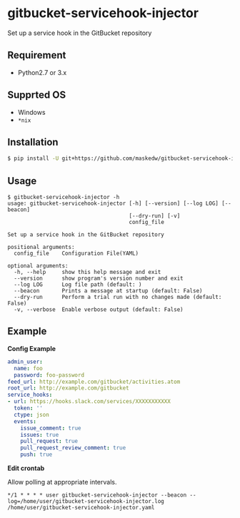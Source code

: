 # gitbucket-servicehook-injector
Set up a service hook in the GitBucket repository

## Requirement
+ Python2.7 or 3.x

## Supprted OS
+ Windows
+ `*nix`

## Installation
```sh
$ pip install -U git+https://github.com/maskedw/gitbucket-servicehook-injector

```
## Usage
```
$ gitbucket-servicehook-injector -h
usage: gitbucket-servicehook-injector [-h] [--version] [--log LOG] [--beacon]
                                      [--dry-run] [-v]
                                      config_file

Set up a service hook in the GitBucket repository

positional arguments:
  config_file    Configuration File(YAML)

optional arguments:
  -h, --help     show this help message and exit
  --version      show program's version number and exit
  --log LOG      Log file path (default: )
  --beacon       Prints a message at startup (default: False)
  --dry-run      Perform a trial run with no changes made (default: False)
  -v, --verbose  Enable verbose output (default: False)
```

## Example

**Config Example**  

```yaml
admin_user:
  name: foo
  password: foo-password
feed_url: http://example.com/gitbucket/activities.atom
root_url: http://example.com/gitbucket
service_hooks:
- url: https://hooks.slack.com/services/XXXXXXXXXXX
  token: ''
  ctype: json
  events:
    issue_comment: true
    issues: true
    pull_request: true
    pull_request_review_comment: true
    push: true
```

**Edit crontab**  

Allow polling at appropriate intervals.

```
*/1 * * * * user gitbucket-servicehook-injector --beacon --log=/home/user/gitbucket-servicehook-injector.log /home/user/gitbucket-servicehook-injector.yaml
```

